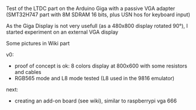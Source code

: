 Test of the LTDC part on the Arduino Giga with a passive VGA adapter
(SMT32H747 part with 8M SDRAM 16 bits, plus USN hos for keyboard input)

As the Giga Display is not very usefull (as a 480x800 display rotated 90°),
I started experiment on an external VGA display 

Some pictures in Wiki part

v0: 
- proof of concept is ok: 8 colors display at 800x600 with some resistors and cables
- RGB565 mode and L8 mode tested (L8 used in the 9816 emulator)

next:
- creating an add-on board (see wiki), similar to raspberrypi vga 666

